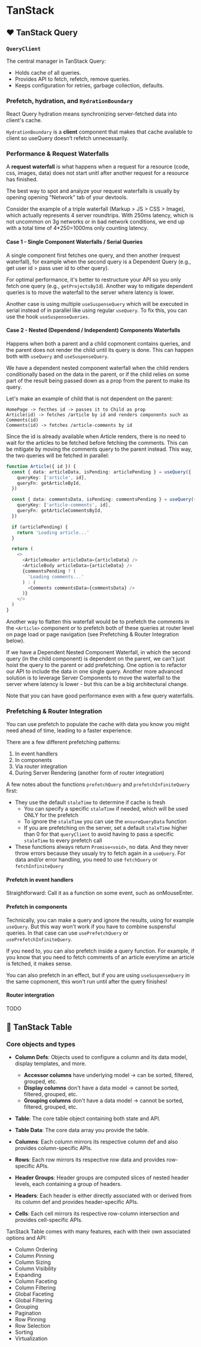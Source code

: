 # TanStack

## ♥️ TanStack Query

### `QueryClient`

The central manager in TanStack Query:
* Holds cache of all queries.
* Provides API to fetch, refetch, remove queries.
* Keeps configuration for retries, garbage collection, defaults.

### Prefetch, hydration, and `HydrationBoundary`

React Query hydration means synchronizing server-fetched data into client's cache.

`HydrationBoundary` is a **client** component that makes that cache available to client so useQuery doesn’t refetch unnecessarily.

### Performance & Request Waterfalls

A **request waterfall** is what happens when a request for a resource (code, css, images, data) does not start unitl after another request for a resource has finished.

The best way to spot and analyze your request waterfalls is usually by opening opening "Network" tab of your devtools.

Consider the example of a triple waterfall (Markup > JS > CSS > Image), which actually represents 4 server roundtrips. With 250ms latency, which is not uncommon on 3g networks or in bad network conditions, we end up with a total time of 4*250=1000ms only counting latency.

#### Case 1 - Single Component Waterfalls / Serial Queries

A single component first fetches one query, and then another (request waterfall), for example when the second query is a Dependent Query (e.g., get user id > pass user id to other query).

For optimal performance, it's better to restructure your API so you only fetch one query (e.g., `getProjectsById`). Another way to mitigate dependent queries is to move the waterfall to the server where latency is lower.

Another case is using multiple `useSuspenseQuery` which will be executed in serial instead of in parallel like using regular `useQuery`. To fix this, you can use the hook `useSuspenseQueries`.

#### Case 2 - Nested (Dependend / Independent) Components Waterfalls

Happens when both a parent and a child copmonent contains queries, and the parent does not render the child until its query is done. This can happen both with `useQuery` and `useSuspenseQuery`.

We have a dependent nested component waterfall when the child renders conditionally based on the data in the parent, or if the child relies on some part of the result being passed down as a prop from the parent to make its query.

Let's make an example of child that is not dependent on the parent:
```
HomePage -> fecthes id -> passes it to Child as prop
Article(id) -> fetches /article by id and renders components such as Comments(id)
Comments(id) -> fetches /article-comments by id
```

Since the id is already available when Article renders, there is no need to wait for the articles to be fetched before fetching the comments. This can be mitigate by moving the comments query to the parent instead. This way, the two queries will be fetched in parallel:

```typescript
function Article({ id }) {
  const { data: articleData, isPending: articlePending } = useQuery({
    queryKey: ['article', id],
    queryFn: getArticleById,
  })

  const { data: commentsData, isPending: commentsPending } = useQuery({
    queryKey: ['article-comments', id],
    queryFn: getArticleCommentsById,
  })

  if (articlePending) {
    return 'Loading article...'
  }

  return (
    <>
      <ArticleHeader articleData={articleData} />
      <ArticleBody articleData={articleData} />
      {commentsPending ? (
        'Loading comments...'
      ) : (
        <Comments commentsData={commentsData} />
      )}
    </>
  )
}
```

Another way to flatten this waterfall would be to prefetch the comments in the `<Article>` component or to prefetch both of these queries at router level on page load or page navigation (see Prefetching & Router Integration below).

If we have a Dependent Nested Component Waterfall, in which the second query (in the child component) is dependent on the parent, we can't just hoist the query to the parent or add prefetching. One option is to refactor our API to include the data in one single query. Another more advanced solution is to leverage Server Components to move the waterfall to the server where latency is lower - but this can be a big architectural change.

Note that you can have good performance even with a few query waterfalls.

### Prefetching & Router Integration

You can use prefetch to populate the cache with data you know you might need ahead of time, leading to a faster experience.

There are a few different prefetching patterns:
1. In event handlers
2. In components
3. Via router integration
4. During Server Rendering (another form of router integration)

A few notes about the functions `prefetchQuery` and `prefetchInfiniteQuery` first:
* They use the default `staleTime` to determine if cache is fresh
    * You can specify a specific `staleTime` if needed, which will be used ONLY for the prefetch
    * To ignore the `staleTime` you can use the `ensureQueryData` function
    * If you are prefetching on the server, set a default `staleTime` higher than 0 for that `queryClient` to avoid having to pass a specific `staleTime` to every prefetch call
* These functions always return `Promise<void>`, no data. And they never throw errors because they usualy try to fetch again in a `useQuery`. For data and/or error handling, you need to use `fetchQuery` or `fetchInfiniteQuery`

#### Prefetch in event handlers

Straightforward: Call it as a function on some event, such as onMouseEnter.

#### Prefetch in components

Technically, you can make a query and ignore the results, using for example `useQuery`. But this way won't work if you have to combine suspensful queries. In that case can use `usePrefetchQuery` or `usePrefetchInfiniteQuery`.

If you need to, you can also prefetch inside a query function. For example, if you know that you need to fetch comments of an article everytime an article is fetched, it makes sense.

You can also prefetch in an effect, but if you are using `useSuspenseQuery` in the same copmonent, this won't run until after the query finishes!

#### Router intergration

TODO
## 💙 TanStack Table


### Core objects and types

* **Column Defs**: Objects used to configure a column and its data model, display templates, and more.
    
    * **Accessor columns** have underlying model -> can be sorted, filtered, grouped, etc.
    * **Display columns** don't have a data model -> cannot be sorted, filtered, grouped, etc.
    * **Grouping columns** don't have a data model -> cannot be sorted, filtered, grouped, etc.

* **Table**: The core table object containing both state and API.

* **Table Data**: The core data array you provide the table.

* **Columns**: Each column mirrors its respective column def and also provides column-specific APIs.

* **Rows**: Each row mirrors its respective row data and provides row-specific APIs.

* **Header Groups**: Header groups are computed slices of nested header levels, each containing a group of headers.

* **Headers**: Each header is either directly associated with or derived from its column def and provides header-specific APIs.

* **Cells**: Each cell mirrors its respective row-column intersection and provides cell-specific APIs.

TanStack Table comes with many features, each with their own associated options and API:
* Column Ordering
* Column Pinning
* Column Sizing
* Column Visibility
* Expanding
* Column Faceting
* Column Filtering
* Global Faceting
* Global Filtering
* Grouping
* Pagination
* Row Pinning
* Row Selection
* Sorting
* Virtualization

